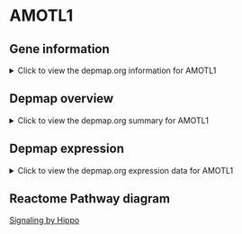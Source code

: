 <h1>AMOTL1</h1>

<h2>Gene information</h2>
<details>
  <summary>Click to view the depmap.org information for AMOTL1</summary>
  <iframe src="https://depmap.org/portal/gene/AMOTL1?tab=about" style="border:none;width:100%;height:800px"></iframe>
</details>

<h2>Depmap overview</h2>
<details>
  <summary>Click to view the depmap.org summary for AMOTL1</summary>
  <iframe src="https://depmap.org/portal/gene/AMOTL1?tab=overview" style="border:none;width:100%;height:800px"></iframe>
</details>

<h2>Depmap expression</h2>
<details>
  <summary>Click to view the depmap.org expression data for AMOTL1</summary>
  <iframe src="https://depmap.org/portal/gene/AMOTL1?tab=characterization" style="border:none;width:100%;height:800px"></iframe>
</details>



<h2>Reactome Pathway diagram</h2>
<a href="https://reactome.org/PathwayBrowser/#/R-HSA-2028269">Signaling by Hippo</a>




